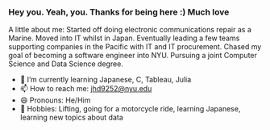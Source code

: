 ### Hey you. Yeah, you. Thanks for being here :) Much love

A little about me: Started off doing electronic communications repair as a Marine. Moved into IT whilst in Japan. Eventually leading a few teams supporting companies in the Pacific with IT and IT procurement. Chased my goal of becoming a software engineer into NYU. Pursuing a joint Computer Science and Data Science degree. 

- 🌱 I’m currently learning Japanese, C, Tableau, Julia
- 📫 How to reach me: jhd9252@nyu.edu
- 😄 Pronouns: He/Him
- :bicyclist: Hobbies: Lifting, going for a motorcycle ride, learning Japanese, learning new topics about data

<!--
**Jhd9252/Jhd9252** is a ✨ _special_ ✨ repository because its `README.md` (this file) appears on your GitHub profile.
 

--> 
